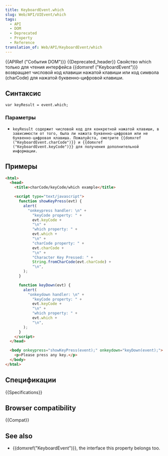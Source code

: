 ```yaml
---
title: KeyboardEvent.which
slug: Web/API/UIEvent/which
tags:
  - API
  - DOM
  - Deprecated
  - Property
  - Reference
translation_of: Web/API/KeyboardEvent/which
---
```


{{APIRef ("События DOM")}} {{Deprecated_header}}
Свойство which только для чтения интерфейса {{domxref ("KeyboardEvent")}} возвращает числовой код клавиши нажатой клавиши или код символа (charCode) для нажатой буквенно-цифровой клавиши.

## Синтаксис

```
var keyResult = event.which;
```

### Параметры

- `keyResult содержит числовой код для конкретной нажатой клавиши, в зависимости от того, была ли нажата буквенно-цифровая или не буквенно-цифровая клавиша. Пожалуйста, смотрите {{domxref ("KeyboardEvent.charCode")}} и {{domxref ("KeyboardEvent.keyCode")}} для получения дополнительной информации.`

## Примеры

```html
<html>
  <head>
    <title>charCode/keyCode/which example</title>

    <script type="text/javascript">
      function showKeyPress(evt) {
        alert(
          "onkeypress handler: \n" +
            "keyCode property: " +
            evt.keyCode +
            "\n" +
            "which property: " +
            evt.which +
            "\n" +
            "charCode property: " +
            evt.charCode +
            "\n" +
            "Character Key Pressed: " +
            String.fromCharCode(evt.charCode) +
            "\n",
        );
      }

      function keyDown(evt) {
        alert(
          "onkeydown handler: \n" +
            "keyCode property: " +
            evt.keyCode +
            "\n" +
            "which property: " +
            evt.which +
            "\n",
        );
      }
    </script>
  </head>

  <body onkeypress="showKeyPress(event);" onkeydown="keyDown(event);">
    <p>Please press any key.</p>
  </body>
</html>
```

## Спецификации

{{Specifications}}

## Browser compatibility

{{Compat}}

## See also

- {{domxref("KeyboardEvent")}}, the interface this property belongs too.
